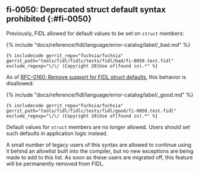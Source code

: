 ## fi-0050: Deprecated struct default syntax prohibited {:#fi-0050}

Previously, FIDL allowed for default values to be set on `struct` members:

{% include "docs/reference/fidl/language/error-catalog/label/_bad.md" %}

```fidl
{% includecode gerrit_repo="fuchsia/fuchsia" gerrit_path="tools/fidl/fidlc/tests/fidl/bad/fi-0050.test.fidl" exclude_regexp="\/\/ (Copyright 20|Use of|found in).*" %}
```

As of [RFC-0160: Remove support for FIDL struct defaults][rfc-0160], this behavior is
disallowed:

{% include "docs/reference/fidl/language/error-catalog/label/_good.md" %}

```fidl
{% includecode gerrit_repo="fuchsia/fuchsia" gerrit_path="tools/fidl/fidlc/tests/fidl/good/fi-0050.test.fidl" exclude_regexp="\/\/ (Copyright 20|Use of|found in).*" %}
```

Default values for `struct` members are no longer allowed. Users should set such
defaults in application logic instead.

A small number of legacy users of this syntax are allowed to continue using it
behind an allowlist built into the compiler, but no new exceptions are being
made to add to this list. As soon as these users are migrated off, this feature
will be permanently removed from FIDL.

[rfc-0160]: /contribute/governance/rfcs/0160_fidl_remove_struct_defaults.md
